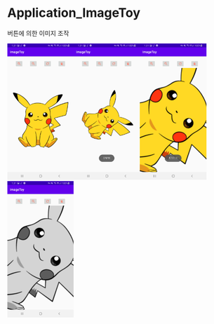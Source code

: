 # Application_ImageToy
버튼에 의한 이미지 조작

<img src="1.jpg" width="30%"><img src="2.jpg" width="30%"><img src="3.jpg" width="30%"><img src="4.jpg" width="30%">
